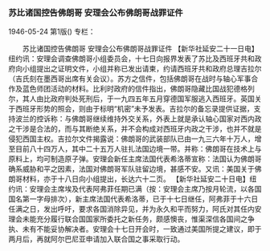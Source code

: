 ### 苏比诸国控告佛朗哥  安理会公布佛朗哥战罪证件

1946-05-24
第1版()
专栏：

　　苏比诸国控告佛朗哥
    安理会公布佛朗哥战罪证件
    【新华社延安二十一日电】纽约讯：安理会调查佛朗哥小组委员会，十七日向报界发表了苏比及西班牙共和政府向小组提出之证明文件，小组并称已发出请柬，约请西班牙共和政府总理吉拉尔（吉氏刻在墨西哥出席有关会议）。苏方之信件，包括佛朗哥在战时与轴心军事合作及蓝色师团活动的材料。比利时政府的信件指出，佛朗哥隐藏比国战犯德格列尔，其人由比政府判处死刑后，于一九四五年五月穿德国军服逃入西班牙。英国关于西班牙形势的照会，则由于标明“机密”未予发表。吉拉尔的备忘录提供证据，支持波兰的控诉称：与佛朗哥继续维持外交关系，外表上就是承认轴心国家对西内政之干涉是合法的，而与其断绝关系，并不会构成对西班牙内政之干涉，也并不就是侵犯西国主权。吉拉尔文件揭露说：佛朗哥的武装部队已由一九三六年十万人，增至目前八十四万人，其中二十五万人驻扎法国边境一带。并称：佛朗哥在技术上与原料上，均可制造原子弹。安理会新任主席法国代表希洛蒂宣称：法国认为佛朗哥确系威胁和平之因素，法国对佛朗哥军队驻留边境，甚感不安。又讯：美国关于佛朗哥材料，亦于十八日向小组提出，长达六十二页。
    【新华社延安二十日电】纽约讯：安理会主席埃及代表阿弗菲任期已满（按：安理会主席乃按月轮流，以各国国名第一字母排次），新主席法国代表希洛蒂，已于十七日继任，阿弗菲于十六日任满之日，发出呼吁，要求各国消除异见，并为永久和平而努力，阿氏对其任内安理会未能充分履行联合国国家所委托之新任务，颇感懊丧，惟渠深信各国间之争执、未有不能妥协解决者。安理会十七日开会时，一致通过美国所提之建议，即于两月后，再就阿尔巴尼亚申请加入联合国之事采取行动。
